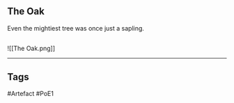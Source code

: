 ## The Oak
Even the mightiest tree was once just a sapling.
##
![[The Oak.png]]

---
## Tags
#Artefact
#PoE1
